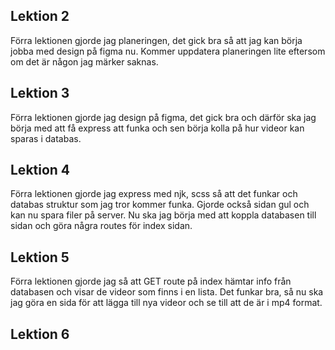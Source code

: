 ## Lektion 2
Förra lektionen gjorde jag planeringen, det gick bra så att jag kan börja jobba med design på figma nu. Kommer uppdatera planeringen lite eftersom om det är någon jag märker saknas.
## Lektion 3
Förra lektionen gjorde jag design på figma, det gick bra och därför ska jag börja med att få express att funka och sen börja kolla på hur videor kan sparas i databas.
## Lektion 4
Förra lektionen gjorde jag express med njk, scss så att det funkar och databas struktur som jag tror kommer funka. Gjorde också sidan gul och kan nu spara filer på server. Nu ska jag börja med att koppla databasen till sidan och göra några routes för index sidan.
## Lektion 5
Förra lektionen gjorde jag så att GET route på index hämtar info från databasen och visar de videor som finns i en lista. Det funkar bra, så nu ska jag göra en sida för att lägga till nya videor och se till att de är i mp4 format.
## Lektion 6
